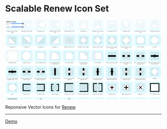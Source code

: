 # Scalable Renew Icon Set

![Preview Screenshot](./preview.png)

Reponsive Vector Icons for [Renew](http://www.renew.de)

---

[Demo](https://static.laszlokorte.de/renew-icon-set/)